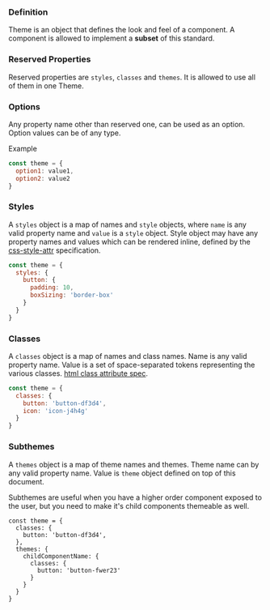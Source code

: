 ### Definition

Theme is an object that defines the look and feel of a component. A component is allowed to implement a __subset__ of this standard.

### Reserved Properties

Reserved properties are `styles`, `classes` and `themes`. It is allowed to use all of them in one Theme.

### Options

Any property name other than reserved one, can be used as an option.
Option values can be of any type.

Example

```javascript
const theme = {
  option1: value1,
  option2: value2
}
```

### Styles

A `styles` object is a map of names and `style` objects, where `name` is any valid property name and `value` is a `style` object.
Style object may have any property names and values which can be rendered inline, defined by the [css-style-attr](https://www.w3.org/TR/css-style-attr/) specification.

```javascript
const theme = {
  styles: {
    button: {
      padding: 10,
      boxSizing: 'border-box'
    }
  }
}
```

### Classes

A `classes` object is a map of names and class names. Name is any valid property name. Value is a set of space-separated tokens representing the various classes. [html class attribute spec](https://www.w3.org/TR/2011/WD-html5-20110525/elements.html#classes).

```javascript
const theme = {
  classes: {
    button: 'button-df3d4',
    icon: 'icon-j4h4g'
  }
}
```

### Subthemes

A `themes` object is a map of theme names and themes. Theme name can by any valid property name. Value is `theme` object defined on top of this document.

Subthemes are useful when you have a higher order component exposed to the user, but you need to make it's child components themeable as well.

```javscript
const theme = {
  classes: {
    button: 'button-df3d4',
  },
  themes: {
    childComponentName: {
      classes: {
        button: 'button-fwer23'
      }
    }
  }
}
```
